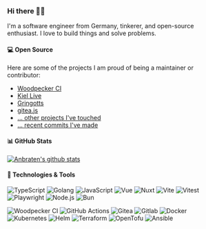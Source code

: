 ### Hi there 👋🏼

I'm a software engineer from Germany, tinkerer, and open-source enthusiast. I love to build things and solve problems.

#### 💻 Open Source

Here are some of the projects I am proud of being a maintainer or contributor:

- [Woodpecker CI](https://github.com/woodpecker-ci/woodpecker)
- [Kiel Live](https://github.com/kiel-live/kiel-live)
- [Gringotts](https://github.com/geprog/gringotts)
- [gitea.js](https://github.com/anbraten/gitea-js)
- [... other projects I've touched](https://github.com/anbraten?tab=repositories&q=&type=source)
- [... recent commits I've made](https://github.com/search?q=author%3Aanbraten&type=commits&s=committer-date&o=desc)

#### 📊 GitHub Stats

[![Anbraten's github stats](https://github-readme-stats-git-masterrstaa-rickstaa.vercel.app/api?username=anbraten&count_private=true&show_icons=true&include_all_commits=true&show=reviews,discussions_answered&rank_icon=github)](https://github.com/anuraghazra/github-readme-stats)

#### 🔧 Technologies & Tools

![TypeScript](https://img.shields.io/badge/-TypeScript-black?logo=typescript&cacheSeconds=10000)
![Golang](https://img.shields.io/badge/-Go-black?logo=go&cacheSeconds=10000)
![JavaScript](https://img.shields.io/badge/-JavaScript-black?logo=javascript&cacheSeconds=10000)
![Vue](https://img.shields.io/badge/-Vue-black?logo=Vue.js&cacheSeconds=10000)
![Nuxt](https://img.shields.io/badge/-Nuxt-black?logo=Nuxt.js&cacheSeconds=10000)
![Vite](https://img.shields.io/badge/-vite-black?logo=vite&cacheSeconds=10000)
![Vitest](https://img.shields.io/badge/-vitest-black?logo=vitest&cacheSeconds=10000)
![Playwright](https://img.shields.io/badge/-playwright-black?logo=playwright&cacheSeconds=10000)
![Node.js](https://img.shields.io/badge/-Node.js-black?logo=Node.js&cacheSeconds=10000)
![Bun](https://img.shields.io/badge/-Bun-black?logo=Bun&cacheSeconds=10000)

![Woodpecker CI](https://img.shields.io/badge/-Woodpecker%20CI-181717?logo=woodpeckerci&cacheSeconds=10000)
![GitHub Actions](https://img.shields.io/badge/-GH%20Actions-181717?logo=githubactions&cacheSeconds=10000)
![Gitea](https://img.shields.io/badge/-Gitea-181717?logo=gitea&cacheSeconds=10000)
![Gitlab](https://img.shields.io/badge/-Gitlab-181717?logo=gitlab&cacheSeconds=10000)
![Docker](https://img.shields.io/badge/-Docker-181717?logo=docker&cacheSeconds=10000)
![Kubernetes](https://img.shields.io/badge/Kubernetes-181717?logo=kubernetes&cacheSeconds=10000)
![Helm](https://img.shields.io/badge/Helm-181717?logo=helm&cacheSeconds=10000)
![Terraform](https://img.shields.io/badge/-Terraform-181717?logo=terraform&cacheSeconds=10000)
![OpenTofu](https://img.shields.io/badge/-OpenTofu-181717?logo=opentofu&cacheSeconds=10000)
![Ansible](https://img.shields.io/badge/-Ansible-181717?logo=ansible&cacheSeconds=10000)
